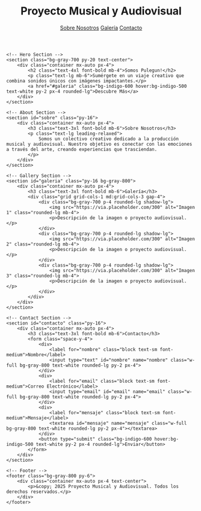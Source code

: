 <!DOCTYPE html>
<html lang="es">
<head>
    <meta charset="UTF-8">
    <meta name="viewport" content="width=device-width, initial-scale=1.0">
    <title>Pulegun</title>
    <link href="https://cdn.jsdelivr.net/npm/tailwindcss@2.2.19/dist/tailwind.min.css" rel="stylesheet">
</head>
<body class="bg-gray-900 text-white font-sans">
    <!-- Header -->
    <header class="bg-gray-800 shadow-lg">
        <div class="container mx-auto px-4 py-6 flex justify-between items-center">
            <h1 class="text-3xl font-bold">Proyecto Musical y Audiovisual</h1>
            <nav class="space-x-4">
                <a href="#sobre" class="hover:underline">Sobre Nosotros</a>
                <a href="#galeria" class="hover:underline">Galería</a>
                <a href="#contacto" class="hover:underline">Contacto</a>
            </nav>
        </div>
    </header>

    <!-- Hero Section -->
    <section class="bg-gray-700 py-20 text-center">
        <div class="container mx-auto px-4">
            <h2 class="text-4xl font-bold mb-4">Somos Pulegun!</h2>
            <p class="text-lg mb-6">Sumérgete en un viaje creativo que combina sonidos únicos con imágenes impactantes.</p>
            <a href="#galeria" class="bg-indigo-600 hover:bg-indigo-500 text-white py-2 px-4 rounded-lg">Descubre Más</a>
        </div>
    </section>

    <!-- About Section -->
    <section id="sobre" class="py-16">
        <div class="container mx-auto px-4">
            <h3 class="text-3xl font-bold mb-6">Sobre Nosotros</h3>
            <p class="text-lg leading-relaxed">
                Somos un colectivo creativo dedicado a la producción musical y audiovisual. Nuestro objetivo es conectar con las emociones a través del arte, creando experiencias que trasciendan.
            </p>
        </div>
    </section>

    <!-- Gallery Section -->
    <section id="galeria" class="py-16 bg-gray-800">
        <div class="container mx-auto px-4">
            <h3 class="text-3xl font-bold mb-6">Galería</h3>
            <div class="grid grid-cols-1 md:grid-cols-3 gap-4">
                <div class="bg-gray-700 p-4 rounded-lg shadow-lg">
                    <img src="https://via.placeholder.com/300" alt="Imagen 1" class="rounded-lg mb-4">
                    <p>Descripción de la imagen o proyecto audiovisual.</p>
                </div>
                <div class="bg-gray-700 p-4 rounded-lg shadow-lg">
                    <img src="https://via.placeholder.com/300" alt="Imagen 2" class="rounded-lg mb-4">
                    <p>Descripción de la imagen o proyecto audiovisual.</p>
                </div>
                <div class="bg-gray-700 p-4 rounded-lg shadow-lg">
                    <img src="https://via.placeholder.com/300" alt="Imagen 3" class="rounded-lg mb-4">
                    <p>Descripción de la imagen o proyecto audiovisual.</p>
                </div>
            </div>
        </div>
    </section>

    <!-- Contact Section -->
    <section id="contacto" class="py-16">
        <div class="container mx-auto px-4">
            <h3 class="text-3xl font-bold mb-6">Contacto</h3>
            <form class="space-y-4">
                <div>
                    <label for="nombre" class="block text-sm font-medium">Nombre</label>
                    <input type="text" id="nombre" name="nombre" class="w-full bg-gray-800 text-white rounded-lg py-2 px-4">
                </div>
                <div>
                    <label for="email" class="block text-sm font-medium">Correo Electrónico</label>
                    <input type="email" id="email" name="email" class="w-full bg-gray-800 text-white rounded-lg py-2 px-4">
                </div>
                <div>
                    <label for="mensaje" class="block text-sm font-medium">Mensaje</label>
                    <textarea id="mensaje" name="mensaje" class="w-full bg-gray-800 text-white rounded-lg py-2 px-4"></textarea>
                </div>
                <button type="submit" class="bg-indigo-600 hover:bg-indigo-500 text-white py-2 px-4 rounded-lg">Enviar</button>
            </form>
        </div>
    </section>

    <!-- Footer -->
    <footer class="bg-gray-800 py-6">
        <div class="container mx-auto px-4 text-center">
            <p>&copy; 2025 Proyecto Musical y Audiovisual. Todos los derechos reservados.</p>
        </div>
    </footer>
</body>
</html>
